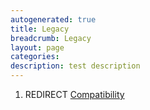 ```yaml
---
autogenerated: true
title: Legacy
breadcrumb: Legacy
layout: page
categories: 
description: test description
---
```


1.  REDIRECT [Compatibility](Compatibility)
